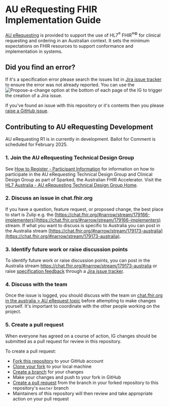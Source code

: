 # AU eRequesting FHIR Implementation Guide

[AU eRequesting](http://build.fhir.org/ig/hl7au/au-fhir-erequesting/) is provided to support the use of HL7<sup>&reg;</sup> FHIR<sup>&reg;&copy;</sup> for clinical requesting and ordering in an Australian context. It sets the minimum expectations on FHIR resources to support conformance and implementation in systems.

## Did you find an error?
If it's a specification error please search the issues list in [Jira issue tracker](https://jira.hl7.org/issues/?filter=21447#) to ensure the error was not already reported. You can use the ![Propose-a-change](https://github.com/hl7au/au-fhir-core/assets/116611317/642b45cb-c82e-4fb5-a24c-37b263289fac)
 option at the bottom of each page of the IG to trigger the creation of a Jira issue.

If you've found an issue with this repository or it's contents then you please [raise a GitHub issue](https://github.com/hl7au/au-fhir-erequesting/issues/new).

## Contributing to AU eRequesting Development

AU eRequesting R1 is in currently in development. Ballot for Comment is scheduled for February 2025.

### 1. Join the AU eRequesting Technical Design Group

See [How to Register - Participant Information](https://confluence.csiro.au/display/FHIR/How+to+Register+-+Participant+Information) for information on how to participate in the AU eRequesting Technical Design Group and Clinical Design Group as part of Sparked, the Australian FHIR Accelerator. Visit the [HL7 Australia - AU eRequesting Technical Design Group Home](https://confluence.hl7.org/display/HAFWG/HL7+Australia+-+AU+eRequesting+Technical+Design+Group+Home).

### 2. Discuss an issue in chat.fhir.org

If you have a question, feature request, or proposed change, the best place to start is Zulip e.g. the [https://chat.fhir.org/#narrow/stream/179166-implementers](https://chat.fhir.org/#narrow/stream/179166-implementers) stream. If what you want to discuss is specific to Australia you can post in the Australia stream [https://chat.fhir.org/#narrow/stream/179173-australia](https://chat.fhir.org/#narrow/stream/179173-australia).

### 3. Identify future work or raise discussion points

To identify future work or raise discussion points, you can post in the Australia stream https://chat.fhir.org/#narrow/stream/179173-australia or raise [specification feedback](https://confluence.hl7.org/display/HL7/Specification+Feedback) through a [Jira issue tracker](https://jira.hl7.org/issues/?filter=21447#).

### 4. Discuss with the team

Once the issue is logged, you should discuss with the team on [chat.fhir.org in the australia > AU eRequest topic](https://chat.fhir.org/#narrow/stream/179173-australia/topic/AU.20eRequest) before attempting to make changes yourself. It's important to coordinate with the other people working on the project.

### 5. Create a pull request

When everyone has agreed on a course of action, IG changes should be submitted as a pull request for review in this repository. 

To create a pull request:
* [Fork this repository](https://help.github.com/articles/fork-a-repo/) to your GitHub account
* [Clone your fork](https://docs.github.com/en/pull-requests/collaborating-with-pull-requests/working-with-forks/fork-a-repo#cloning-your-forked-repository) to your local machine
* [Create a branch](https://help.github.com/articles/creating-and-deleting-branches-within-your-repository) for your changes
* Make your changes and push to your fork in GitHub
* [Create a pull request](https://docs.github.com/en/pull-requests/collaborating-with-pull-requests/proposing-changes-to-your-work-with-pull-requests/creating-a-pull-request-from-a-fork) from the branch in your forked repository to this repository's `master` branch 
* Maintainers of this repository will then review and take appropriate action on your pull request
